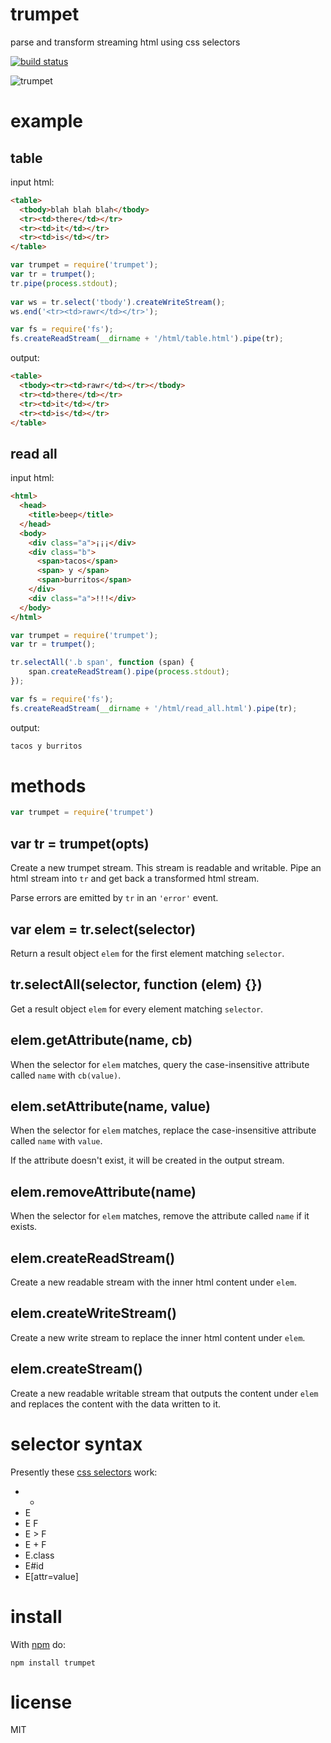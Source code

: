 # trumpet

parse and transform streaming html using css selectors

[![build status](https://secure.travis-ci.org/substack/node-trumpet.png)](http://travis-ci.org/substack/node-trumpet)

![trumpet](http://substack.net/images/trumpet.png)

# example

## table

input html:

``` html
<table>
  <tbody>blah blah blah</tbody>
  <tr><td>there</td></tr>
  <tr><td>it</td></tr>
  <tr><td>is</td></tr>
</table>
```

``` js
var trumpet = require('trumpet');
var tr = trumpet();
tr.pipe(process.stdout);
 
var ws = tr.select('tbody').createWriteStream();
ws.end('<tr><td>rawr</td></tr>');

var fs = require('fs');
fs.createReadStream(__dirname + '/html/table.html').pipe(tr);
```

output:

``` html
<table>
  <tbody><tr><td>rawr</td></tr></tbody>
  <tr><td>there</td></tr>
  <tr><td>it</td></tr>
  <tr><td>is</td></tr>
</table>
```

## read all

input html:

``` html
<html>
  <head>
    <title>beep</title>
  </head>
  <body>
    <div class="a">¡¡¡</div>
    <div class="b">
      <span>tacos</span>
      <span> y </span>
      <span>burritos</span>
    </div>
    <div class="a">!!!</div>
  </body>
</html>
```

``` js
var trumpet = require('trumpet');
var tr = trumpet();

tr.selectAll('.b span', function (span) {
    span.createReadStream().pipe(process.stdout);
});

var fs = require('fs');
fs.createReadStream(__dirname + '/html/read_all.html').pipe(tr);
```

output:

``` html
tacos y burritos
```

# methods

``` js
var trumpet = require('trumpet')
```

## var tr = trumpet(opts)

Create a new trumpet stream. This stream is readable and writable.
Pipe an html stream into `tr` and get back a transformed html stream.

Parse errors are emitted by `tr` in an `'error'` event.

## var elem = tr.select(selector)

Return a result object `elem` for the first element matching `selector`.

## tr.selectAll(selector, function (elem) {})

Get a result object `elem` for every element matching `selector`.

## elem.getAttribute(name, cb)

When the selector for `elem` matches, query the case-insensitive attribute
called `name` with `cb(value)`.

## elem.setAttribute(name, value)

When the selector for `elem` matches, replace the case-insensitive attribute
called `name` with `value`.

If the attribute doesn't exist, it will be created in the output stream.

## elem.removeAttribute(name)

When the selector for `elem` matches, remove the attribute called `name` if it
exists.

## elem.createReadStream()

Create a new readable stream with the inner html content under `elem`.

## elem.createWriteStream()

Create a new write stream to replace the inner html content under `elem`.

## elem.createStream()

Create a new readable writable stream that outputs the content under `elem` and
replaces the content with the data written to it.

# selector syntax

Presently these [css selectors](http://www.w3.org/TR/CSS2/selector.html) work:

* *
* E
* E F
* E > F
* E + F
* E.class
* E#id
* E[attr=value]

# install

With [npm](http://npmjs.org) do:

```
npm install trumpet
```

# license

MIT
